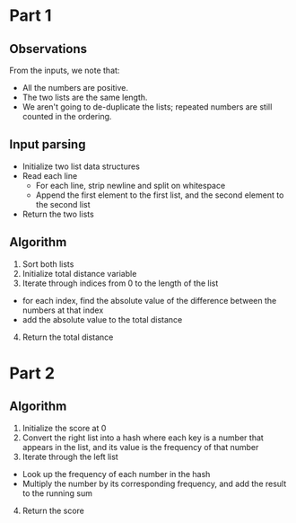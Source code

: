 # Part 1

## Observations

From the inputs, we note that:
- All the numbers are positive.
- The two lists are the same length.
- We aren't going to de-duplicate the lists; repeated numbers are still counted in the ordering.

## Input parsing

- Initialize two list data structures
- Read each line
  - For each line, strip newline and split on whitespace
  - Append the first element to the first list, and the second element to the second list
- Return the two lists

## Algorithm

1. Sort both lists
2. Initialize total distance variable
3. Iterate through indices from 0 to the length of the list
  - for each index, find the absolute value of the difference between the numbers at that index
  - add the absolute value to the total distance
4. Return the total distance


# Part 2

## Algorithm

1. Initialize the score at 0
2. Convert the right list into a hash where each key is a number that appears in the list, and its value is the frequency of that number
3. Iterate through the left list
  - Look up the frequency of each number in the hash
  - Multiply the number by its corresponding frequency, and add the result to the running sum
4. Return the score